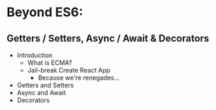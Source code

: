 # Beyond ES6:

## Getters / Setters, Async / Await & Decorators

- Introduction
  - What is ECMA?
  - Jail-break Create React App 
    - Because we're renegades... 
- Getters and Setters
- Async and Await
- Decorators

